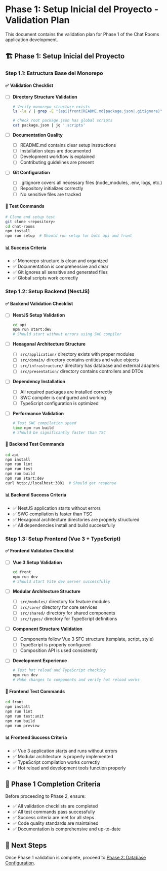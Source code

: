 # Phase 1: Setup Inicial del Proyecto - Validation Plan

This document contains the validation plan for Phase 1 of the Chat Rooms application development.

## 🏗️ Phase 1: Setup Inicial del Proyecto

### Step 1.1: Estructura Base del Monorepo

#### ✅ Validation Checklist

- [ ] **Directory Structure Validation**

  ```bash
  # Verify monorepo structure exists
  ls -la / | grep -E "(api|front|README.md|package.json|.gitignore)"
  
  # Check root package.json has global scripts
  cat package.json | jq '.scripts'
  ```

- [ ] **Documentation Quality**
  - [ ] README.md contains clear setup instructions
  - [ ] Installation steps are documented
  - [ ] Development workflow is explained
  - [ ] Contributing guidelines are present

- [ ] **Git Configuration**
  - [ ] .gitignore covers all necessary files (node_modules, .env, logs, etc.)
  - [ ] Repository initializes correctly
  - [ ] No sensitive files are tracked

#### 🧪 Test Commands

```bash
# Clone and setup test
git clone <repository>
cd chat-rooms
npm install
npm run setup  # Should run setup for both api and front
```

#### 📊 Success Criteria

- ✅ Monorepo structure is clean and organized
- ✅ Documentation is comprehensive and clear
- ✅ Git ignores all sensitive and generated files
- ✅ Global scripts work correctly

### Step 1.2: Setup Backend (NestJS)

#### ✅ Backend Validation Checklist

- [ ] **NestJS Setup Validation**

  ```bash
  cd api
  npm run start:dev
  # Should start without errors using SWC compiler
  ```

- [ ] **Hexagonal Architecture Structure**
  - [ ] `src/application/` directory exists with proper modules
  - [ ] `src/domain/` directory contains entities and value objects
  - [ ] `src/infrastructure/` directory has database and external adapters
  - [ ] `src/presentation/` directory contains controllers and DTOs

- [ ] **Dependency Installation**
  - [ ] All required packages are installed correctly
  - [ ] SWC compiler is configured and working
  - [ ] TypeScript configuration is optimized

- [ ] **Performance Validation**

  ```bash
  # Test SWC compilation speed
  time npm run build
  # Should be significantly faster than TSC
  ```

#### 🧪 Backend Test Commands

```bash
cd api
npm install
npm run lint
npm run test
npm run build
npm run start:dev
curl http://localhost:3001  # Should get response
```

#### 📊 Backend Success Criteria

- ✅ NestJS application starts without errors
- ✅ SWC compilation is faster than TSC
- ✅ Hexagonal architecture directories are properly structured
- ✅ All dependencies install and build successfully

### Step 1.3: Setup Frontend (Vue 3 + TypeScript)

#### ✅ Frontend Validation Checklist

- [ ] **Vue 3 Setup Validation**

  ```bash
  cd front
  npm run dev
  # Should start Vite dev server successfully
  ```

- [ ] **Modular Architecture Structure**
  - [ ] `src/modules/` directory for feature modules
  - [ ] `src/core/` directory for core services
  - [ ] `src/shared/` directory for shared components
  - [ ] `src/types/` directory for TypeScript definitions

- [ ] **Component Structure Validation**
  - [ ] Components follow Vue 3 SFC structure (template, script, style)
  - [ ] TypeScript is properly configured
  - [ ] Composition API is used consistently

- [ ] **Development Experience**

  ```bash
  # Test hot reload and TypeScript checking
  npm run dev
  # Make changes to components and verify hot reload works
  ```

#### 🧪 Frontend Test Commands

```bash
cd front
npm install
npm run lint
npm run test:unit
npm run build
npm run preview
```

#### 📊 Frontend Success Criteria

- ✅ Vue 3 application starts and runs without errors
- ✅ Modular architecture is properly implemented
- ✅ TypeScript compilation works correctly
- ✅ Hot reload and development tools function properly

## 🎯 Phase 1 Completion Criteria

Before proceeding to Phase 2, ensure:

- ✅ All validation checklists are completed
- ✅ All test commands pass successfully
- ✅ Success criteria are met for all steps
- ✅ Code quality standards are maintained
- ✅ Documentation is comprehensive and up-to-date

## 📝 Next Steps

Once Phase 1 validation is complete, proceed to [Phase 2: Database Configuration](./phase-2-database.md).

